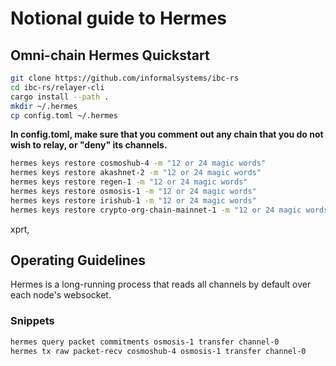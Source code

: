 # Notional guide to Hermes

## Omni-chain Hermes Quickstart

```bash
git clone https://github.com/informalsystems/ibc-rs
cd ibc-rs/relayer-cli
cargo install --path .
mkdir ~/.hermes
cp config.toml ~/.hermes
```

**In config.toml, make sure that you comment out any chain that you do not wish to relay, or "deny" its channels.**


```bash
hermes keys restore cosmoshub-4 -m "12 or 24 magic words"
hermes keys restore akashnet-2 -m "12 or 24 magic words"
hermes keys restore regen-1 -m "12 or 24 magic words"
hermes keys restore osmosis-1 -m "12 or 24 magic words"
hermes keys restore irishub-1 -m "12 or 24 magic words"
hermes keys restore crypto-org-chain-mainnet-1 -m "12 or 24 magic words" -p "44'/394'/0'/0/0"
```

xprt, 


## Operating Guidelines

Hermes is a long-running process that reads all channels by default over each node's websocket.  





### Snippets


```bash
hermes query packet commitments osmosis-1 transfer channel-0
hermes tx raw packet-recv cosmoshub-4 osmosis-1 transfer channel-0
```

